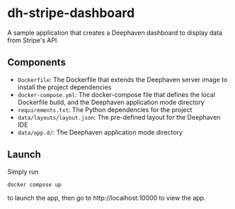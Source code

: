 # dh-stripe-dashboard

A sample application that creates a Deephaven dashboard to display data from Stripe's API.

## Components

* `Dockerfile`: The Dockerfile that extends the Deephaven server image to install the project dependencies
* `docker-compose.yml`: The docker-compose file that defines the local Dockerfile build, and the Deephaven application mode directory
* `requirements.txt`: The Python dependencies for the project
* `data/layouts/layout.json`: The pre-defined layout for the Deephaven IDE
* `data/app.d/`: The Deephaven application mode directory

## Launch

Simply run

```
docker compose up
```

to launch the app, then go to http://localhost:10000 to view the app.

